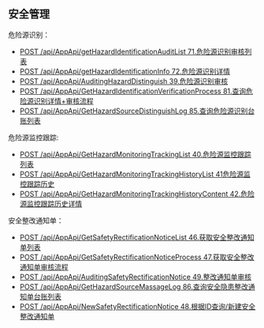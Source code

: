 ## 安全管理

危险源识别：

* [POST /api/AppApi/getHazardIdentificationAuditList 71.危险源识别审核列表](getHazardIdentificationAuditList.md)
* [POST /api/AppApi/getHazardIdentificationInfo 72.危险源识别详情](getHazardIdentificationInfo.md)
* [POST /api/AppApi/AuditingHazardDistinguish 39.危险源识别审核](AuditingHazardDistinguish.md)
* [POST /api/AppApi/GetHazardIdentificationVerificationProcess 81.查询危险源识别详情+审核流程](GetHazardIdentificationVerificationProcess.md)
* [POST /api/AppApi/GetHazardSourceDistinguishLog 85.查询危险源识别台账列表](GetHazardSourceDistinguishLog.md)

危险源监控跟踪:

* [POST /api/AppApi/GetHazardMonitoringTrackingList 40.危险源监控跟踪列表](GetHazardMonitoringTrackingList.md)
* [POST /api/AppApi/GetHazardMonitoringTrackingHistoryList 41危险源监控跟踪历史](GetHazardMonitoringTrackingHistoryList.md)
* [POST /api/AppApi/GetHazardMonitoringTrackingHistoryContent 42.危险源监控跟踪历史详情](GetHazardMonitoringTrackingHistoryContent.md)

安全整改通知单：

* [POST /api/AppApi/GetSafetyRectificationNoticeList 46.获取安全整改通知单列表](GetSafetyRectificationNoticeList.md)
* [POST /api/AppApi/GetSafetyRectificationNoticeProcess 47.获取安全整改通知单审核流程](GetSafetyRectificationNoticeProcess.md)
* [POST /api/AppApi/AuditingSafetyRectificationNotice 49.整改通知单审核](AuditingSafetyRectificationNotice.md)
* [POST /api/AppApi/GetHazardSourceMassageLog 86.查询安全隐患整改通知单台账列表](GetHazardSourceMassageLog.md)
* [POST /api/AppApi/NewSafetyRectificationNotice 48.根据ID查询/新建安全整改通知单](NewSafetyRectificationNotice.md)